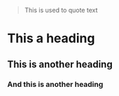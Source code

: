 > This is used to quote text
# This a heading
## This is another heading
### And this is another heading
